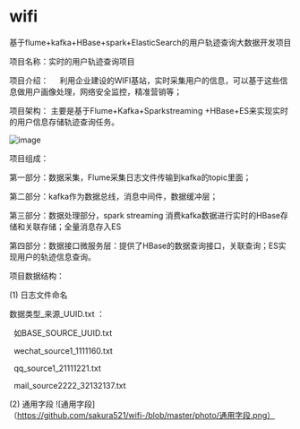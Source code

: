 # wifi
基于flume+kafka+HBase+spark+ElasticSearch的用户轨迹查询大数据开发项目

项目名称：实时的用户轨迹查询项目

项目介绍：
    利用企业建设的WIFI基站，实时采集用户的信息，可以基于这些信息做用户画像处理，网络安全监控，精准营销等；
	
    
项目架构：
    主要是基于Flume+Kafka+Sparkstreaming +HBase+ES来实现实时的用户信息存储轨迹查询任务。
    
![image](https://github.com/sakura521/wifi-/blob/master/photo/bigdata.png)

项目组成：

第一部分：数据采集，Flume采集日志文件传输到kafka的topic里面；

第二部分：kafka作为数据总线，消息中间件，数据缓冲层；

第三部分：数据处理部分，spark streaming 消费kafka数据进行实时的HBase存储和关联存储；全量消息存入ES

第四部分：数据接口微服务层：提供了HBase的数据查询接口，关联查询；ES实现用户的轨迹信息查询。


项目数据结构：

(1) 日志文件命名

数据类型_来源_UUID.txt ：

  如BASE_SOURCE_UUID.txt
  
    wechat_source1_1111160.txt
    
    qq_source1_21111221.txt
    
    mail_source2222_32132137.txt
    
(2) 通用字段
![通用字段]（https://github.com/sakura521/wifi-/blob/master/photo/通用字段.png）
